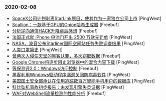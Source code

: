 ### 2020-02-08

* [SpaceX公司计划剥离StarLink项目，使其作为一家独立公司上市](https://www.pingwest.com/w/204640) [PingWest]
* [Scallion：一款基于GPU的Onion哈希生成器](https://www.freebuf.com/sectool/226179.html) [Freebuf]
* [分析逆向通信HACK升降桌后感想](https://www.freebuf.com/geek/226037.html) [Freebuf]
* [法国正式就 iPhone 电池门开出 2500 万欧元罚单](https://www.pingwest.com/w/204625) [PingWest]
* [NASA、波音公布Starliner国际空间站任务失败调查结果](https://www.pingwest.com/w/204622) [PingWest]
* [人类口罩简史](https://www.pingwest.com/a/204618) [PingWest]
* [曾两次入侵任天堂的黑客认罪，多次窃取数据](https://www.freebuf.com/articles/network/226600.html) [Freebuf]
* [Google Chrome将逐步阻止浏览器中的混合内容下载](https://www.pingwest.com/w/204612) [PingWest]
* [等保测评2.0：Windows访问控制](https://www.freebuf.com/articles/system/225994.html) [Freebuf]
* [黑客利用Windows驱动程序漏洞关闭防病毒软件](https://www.pingwest.com/w/204605) [PingWest]
* [美国国土安全部承认在使用追踪数百万智能手机用户的数据库](https://www.pingwest.com/w/204604) [PingWest]
* [科比坠机事故初步报告：未发现引擎失灵证据](https://www.pingwest.com/w/204602) [PingWest]
* [WAF对WebShell流量检测的性能分析](https://www.freebuf.com/articles/web/226053.html) [Freebuf]
